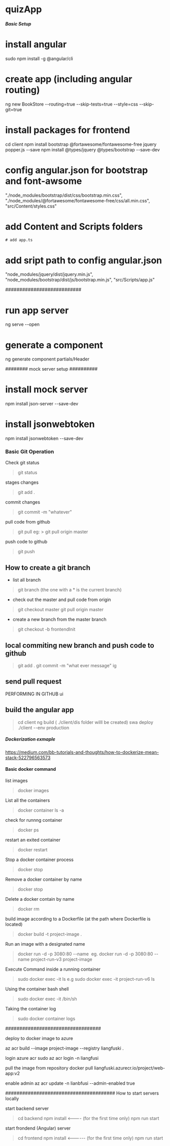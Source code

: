# quizApp

##### Basic Setup ######

# install angular 
sudo npm install -g @angular/cli

# create app (including angular routing)
ng new BookStore --routing=true --skip-tests=true --style=css --skip-git=true

# install packages for frontend
cd client
npm install bootstrap @fortawesome/fontawesome-free jquery popper.js --save
npm install @types/jquery @types/bootstrap --save-dev


# config angular.json for bootstrap and font-awsome
"./node_modules/bootstrap/dist/css/bootstrap.min.css",
"./node_modules/@fortawesome/fontawesome-free/css/all.min.css",
"src/Content/styles.css"

# add Content and Scripts folders
    # add app.ts 

# add sript path to config angular.json 
"node_modules/jquery/dist/jquery.min.js",
"node_modules/bootstrap/dist/js/bootstrap.min.js",
"src/Scripts/app.js"

###########################

# run app server
ng serve --open

# generate a component 
ng generate component partials/Header


######## mock server setup ##########

# install mock server
npm install json-server --save-dev

# install jsonwebtoken
npm install jsonwebtoken --save-dev

### Basic Git Operation ###
Check git status
> git status

stages changes 
> git add .

commit changes
> git commit -m "whatever"

pull code from github
> git pull <github repo url> <branch name>
    eg:
        > git pull origin master

push code to github
> git push <github repo url> <branch name>


## How to create a git branch ##

- list all branch
> git branch
(the one with a * is the current branch)

- check out the master and pull code from origin
> git checkout master
> git pull origin master

- create a new branch from the master branch 
> git checkout -b frontendInit

## local commiting new branch and push code to github 
> git add .
> git commit -m "what ever message"
> ig <new branch name>

## send pull request ## 
PERFORMING IN GITHUB ui

## build the angular app ##
> cd client
> ng build ( ./client/dis folder willl be created)
> swa deploy ./client --env production


##### Dockerization exmaple #########
https://medium.com/bb-tutorials-and-thoughts/how-to-dockerize-mean-stack-522796563573


#### Basic docker command ####
list images
> docker images

List all the containers
> docker container ls -a

check for runnng container
> docker ps 

restart an exited container
> docker restart <container name>

Stop a docker container process 
> docker stop <container name>

Remove a docker container by name
> docker stop <container name>

Delete a docker contain by name
> docker rm <container name>

build image according to a Dockerfile (at the path where Dockerfile is located)
> docker build -t project-image .

Run an image with a designated name 
> docker run -d -p 3080:80 --name <process name> <image name>
    eg. docker run -d -p 3080:80 --name project-run-v3 project-image 

Execute Command inside a running container
> sudo docker exec -it <container name> ls
    e.g sudo docker exec -it project-run-v6 ls

Using the container bash shell
> sudo docker exec -it <container name> /bin/sh

Taking the container log 
> sudo docker container logs <container name>

##################################

deploy to docker image to azure 
<!-- az acr build --image project/web-app:v2 --registry liangfuski . -->
az acr build --image project-image --registry liangfuski .

login azure acr 
sudo az acr login -n liangfusi

pull the image from repository
docker pull liangfuski.azurecr.io/project/web-app:v2

enable admin 
az acr update -n lianbfusi --admin-enabled true


#######################################
How to start servers locally 

start backend server
> cd backend 
> npm install    <---- (for the first time only)
> npm run start

start frondend (Angular) server
> cd frontend
> npm install     <------ (for the first time only)
> npm run start